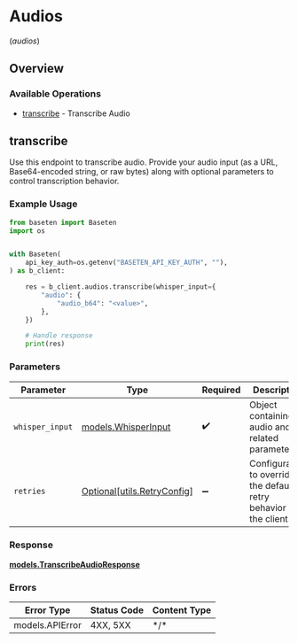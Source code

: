 # Audios
(*audios*)

## Overview

### Available Operations

* [transcribe](#transcribe) - Transcribe Audio

## transcribe

Use this endpoint to transcribe audio. Provide your audio input (as a URL, Base64-encoded string, or raw bytes) along with optional parameters to control transcription behavior.


### Example Usage

```python
from baseten import Baseten
import os


with Baseten(
    api_key_auth=os.getenv("BASETEN_API_KEY_AUTH", ""),
) as b_client:

    res = b_client.audios.transcribe(whisper_input={
        "audio": {
            "audio_b64": "<value>",
        },
    })

    # Handle response
    print(res)

```

### Parameters

| Parameter                                                           | Type                                                                | Required                                                            | Description                                                         |
| ------------------------------------------------------------------- | ------------------------------------------------------------------- | ------------------------------------------------------------------- | ------------------------------------------------------------------- |
| `whisper_input`                                                     | [models.WhisperInput](../../models/whisperinput.md)                 | :heavy_check_mark:                                                  | Object containing audio and related parameters.                     |
| `retries`                                                           | [Optional[utils.RetryConfig]](../../models/utils/retryconfig.md)    | :heavy_minus_sign:                                                  | Configuration to override the default retry behavior of the client. |

### Response

**[models.TranscribeAudioResponse](../../models/transcribeaudioresponse.md)**

### Errors

| Error Type      | Status Code     | Content Type    |
| --------------- | --------------- | --------------- |
| models.APIError | 4XX, 5XX        | \*/\*           |